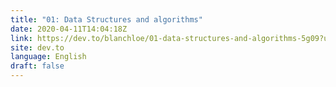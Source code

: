 ```yaml
---
title: "01: Data Structures and algorithms"
date: 2020-04-11T14:04:18Z
link: https://dev.to/blanchloe/01-data-structures-and-algorithms-5g09?utm_medium=RSS&utm_source=news.12bit.vn
site: dev.to
language: English
draft: false
---
```

